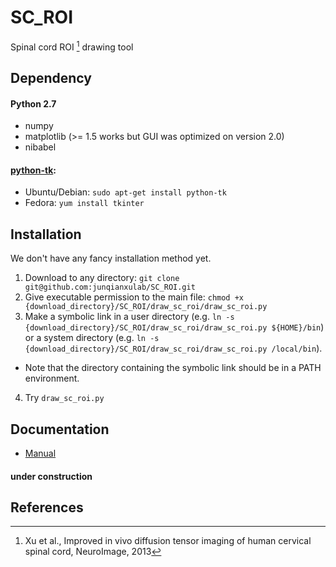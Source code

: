 # SC_ROI
Spinal cord ROI [^1] drawing tool

## Dependency
#### Python 2.7
- numpy
- matplotlib (>= 1.5 works but GUI was optimized on version 2.0)
- nibabel

#### [python-tk](https://wiki.python.org/moin/TkInter):
- Ubuntu/Debian: `sudo apt-get install python-tk`
- Fedora: `yum install tkinter`

## Installation
We don't have any fancy installation method yet.
1. Download to any directory: `git clone git@github.com:junqianxulab/SC_ROI.git`
2. Give executable permission to the main file: `chmod +x {download_directory}/SC_ROI/draw_sc_roi/draw_sc_roi.py`
3. Make a symbolic link in a user directory (e.g. `ln -s {download_directory}/SC_ROI/draw_sc_roi/draw_sc_roi.py ${HOME}/bin`) or a system directory (e.g. `ln -s {download_directory}/SC_ROI/draw_sc_roi/draw_sc_roi.py /local/bin`).
- Note that the directory containing the symbolic link should be in a PATH environment.
4. Try `draw_sc_roi.py`

## Documentation
- [Manual](manual/manual.md)

#### under construction


## References
[^1]: Xu et al., Improved in vivo diffusion tensor imaging of human cervical spinal cord, NeuroImage, 2013

